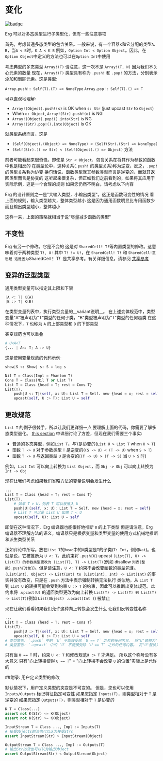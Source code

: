 # 变化

[![badge](https://img.shields.io/endpoint.svg?url=https%3A%2F%2Fgezf7g7pd5.execute-api.ap-northeast-1.amazonaws.com%2Fdefault%2Fsource_up_to_date%3Fowner%3Derg-lang%26repos%3Derg%26ref%3Dmain%26path%3Ddoc/EN/syntax/type/advanced/variance.md%26commit_hash%3D06f8edc9e2c0cee34f6396fd7c64ec834ffb5352)](https://gezf7g7pd5.execute-api.ap-northeast-1.amazonaws.com/default/source_up_to_date?owner=erg-lang&repos=erg&ref=main&path=doc/EN/syntax/type/advanced/variance.md&commit_hash=06f8edc9e2c0cee34f6396fd7c64ec834ffb5352)

Erg 可以对多态类型进行子类型化，但有一些注意事项

首先，考虑普通多态类型的包含关系。一般来说，有一个容器`K`和它分配的类型`A，B`，当`A < B`时，`K A < K B`
例如，`Option Int < Option Object`。因此，在`Option Object`中定义的方法也可以在`Option Int`中使用

考虑典型的多态类型 `Array!(T)`
请注意，这一次不是 `Array!(T, N)` 因为我们不关心元素的数量
现在，`Array!(T)` 类型具有称为 `.push!` 和 `.pop!` 的方法，分别表示添加和删除元素。这是类型: 

`Array.push!: Self(T).(T) => NoneType`
`Array.pop!: Self(T).() => T`

可以直观地理解:

* `Array!(Object).push!(s)` is OK when `s: Str` (just upcast `Str` to `Object`)
* When `o: Object`, `Array!(Str).push!(o)` is NG
* `Array!(Object).pop!().into(Str)` is NG
* `Array!(Str).pop!().into(Object)` is OK

就类型系统而言，这是

* `(Self(Object).(Object) => NoneType) < (Self(Str).(Str) => NoneType)`
* `(Self(Str).() => Str) < (Self(Object).() => Object)`
方法

前者可能看起来很奇怪。即使是 `Str < Object`，包含关系在将其作为参数的函数中也是相反的
在类型论中，这种关系(`.push!` 的类型关系)称为逆变，反之，`.pop!` 的类型关系称为协变
换句话说，函数类型就其参数类型而言是逆变的，而就其返回类型而言是协变的
这听起来很复杂，但正如我们之前看到的，如果将其应用于实际示例，这是一个合理的规则
如果您仍然不明白，请考虑以下内容

Erg 的设计原则之一是"大输入类型，小输出类型"。这正是函数可变性的情况
看上面的规则，输入类型越大，整体类型越小
这是因为通用函数明显比专用函数少
而且输出类型越小，整体越小

这样一来，上面的策略就相当于说"尽量减少函数的类型"

## 不变性

Erg 有另一个修改。它是不变的
这是对 `SharedCell! T!`等内置类型的修改。这意味着对于两种类型 `T!, U!` 其中 `T! != U!`，在 `SharedCell! T!` 和 `SharedCell!意思是
这是因为`SharedCell！ T!` 是共享参考。有关详细信息，请参阅 [共享参考](shared.md)

## 变异的泛型类型

通用类型变量可以指定其上限和下限

```python
|A <: T| K(A)
|B :> T| K(B)
```

在类型变量列表中，执行类型变量的__variant说明__。 在上述变体规范中，类型变量"A"被声明为"T"类型的任何子类，"B"类型被声明为"T"类型的任何超类
在这种情况下，`T` 也称为 `A` 的上部类型和 `B` 的下部类型

突变规范也可以重叠

```python
# U<A<T
{... | A<: T; A :> U}
```

这是使用变量规范的代码示例: 

```python
show|S <: Show| s: S = log s

Nil T = Class(Impl = Phantom T)
Cons T = Class(Nil T or List T)
List T = Class {head = T; rest = Cons T}
List(T).
    push|U <: T|(self, x: U): List T = Self. new {head = x; rest = self}
    upcast(self, U :> T): List U = self
```

## 更改规范

`List T` 的例子很棘手，所以让我们更详细一点
要理解上面的代码，你需要了解多态类型退化。 [this section](./variance.md) 中详细讨论了方差，但现在我们需要三个事实: 

* 普通的多态类型，例如`List T`，与`T`是协变的(`List U > List T` when `U > T`)
* 函数 `T -> U` 对于参数类型 `T` 是逆变的(`(S -> U) < (T -> U)` when `S > T`)
* 函数 `T -> U` 与返回类型 `U` 是协变的(`(T -> U) > (T -> S)` 当 `U > S` 时)

例如，`List Int` 可以向上转换为 `List Object`，而 `Obj -> Obj` 可以向上转换为 `Int -> Obj`

现在让我们考虑如果我们省略方法的变量说明会发生什么

```python
...
List T = Class {head = T; rest = Cons T}
List(T).
    # 如果 T > U，列表 T 可以被推入 U
    push|U|(self, x: U): List T = Self. new {head = x; rest = self}
    # List T 可以是 List U 如果 T < U
    upcast(self, U): List U = self
```

即使在这种情况下，Erg 编译器也能很好地推断 `U` 的上下类型
但是请注意，Erg 编译器不理解方法的语义。编译器只是根据变量和类型变量的使用方式机械地推断和派生类型关系

正如评论中所写，放在`List T`的`head`中的`U`类型是`T`的子类(`T: Int`，例如`Nat`)。也就是说，它被推断为 `U <: T`。此约束将 `.push{U}` upcast `(List(T), U) -> List(T) 的参数类型更改为 (List(T), T) -> List(T)`(例如 disallow `列表(整数).push{对象}`)。但是请注意，`U <: T` 约束不会改变函数的类型包含。 `(List(Int), Object) -> List(Int) to (List(Int), Int) -> List(Int)` 的事实并没有改变，只是在 `.push` 方法中表示强制转换无法执行
类似地，从 `List T` 到​​ `List U` 的转换可能会受到约束 `U :> T` 的约束，因此可以推断出变体规范。此约束将 `.upcast(U)` 的返回类型更改为向上转换 `List(T) -> List(T) 到 List(T) -> List(T)`(例如 `List(Object) .upcast(Int )`) 被禁止

现在让我们看看如果我们允许这种向上转换会发生什么
让我们反转变性名称

```python
...
List T = Class {head = T; rest = Cons T}
List(T).
    push|U :> T|(self, x: U): List T = Self. new {head = x; rest = self}
    upcast(self, U :> T): List U = self
# 类型警告: `.push` 中的 `U` 不能接受除 `U == T` 之外的任何内容。 将"U"替换为"T"
# 类型警告: `.upcast` 中的 `U` 不能接受除 `U == T` 之外的任何内容。 将"U"替换为"T"
```

只有当 `U == T` 时，约束 `U <: T` 和修改规范`U :> T` 才满足。 所以这个称号没有多大意义
只有"向上转换使得 `U == T`" = "向上转换不会改变 `U` 的位置"实际上是允许的

##附录: 用户定义类型的修改

默认情况下，用户定义类型的突变是不可变的。 但是，您也可以使用 `Inputs/Outputs` 标记特征指定可变性
如果您指定 `Inputs(T)`，则类型相对于 `T` 是逆变的
如果您指定 `Outputs(T)`，则类型相对于 `T` 是协变的

```python
K T = Class(...)
assert not K(Str) <= K(Object)
assert not K(Str) >= K(Object)

InputStream T = Class ..., Impl := Inputs(T)
# 接受Objects的流也可以认为接受Strs
assert InputStream(Str) > InputStream(Object)

OutputStream T = Class ..., Impl := Outputs(T)
# 输出Str的流也可以认为输出Object
assert OutputStream(Str) < OutputStream(Object)
```